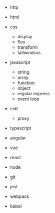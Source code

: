 - http

- html

- css

  - display
  - flex
  - transform
  - tailwindcss

- javascript

  - string
  - array
  - function
  - object
  - regular express
  - event loop

- es6

  - proxy

- typescript

- angular

- vue

- react

- node

- git

- jest

- webpack

- babel
